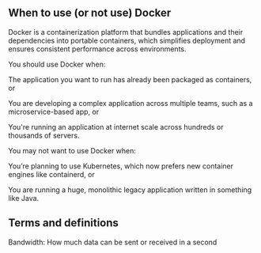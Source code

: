 ## When to use (or not use) Docker

Docker is a containerization platform that bundles applications and their dependencies into portable containers, which simplifies deployment and ensures consistent performance across environments.

You should use Docker when:

The application you want to run has already been packaged as containers, or

You are developing a complex application across multiple teams, such as a microservice-based app, or

You're running an application at internet scale across hundreds or thousands of servers.

You may not want to use Docker when:

You’re planning to use Kubernetes, which now prefers new container engines like containerd, or

You are running a huge, monolithic legacy application written in something like Java.

## Terms and definitions

Bandwidth: How much data can be sent or received in a second
